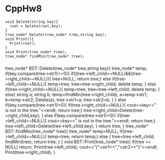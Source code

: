 # CppHw8

    void Delete(string key){
      root = Delete(root,key);
    }
    tree_node* Delete(tree_node* tree,string key);
    void Print(){
      Print(root);
    }
    void Print(tree_node* tree);
    tree_node* findMin(tree_node* tree);



###
tree_node* BST::Delete(tree_node* tree,string key){
  tree_node* temp;
  if(key.compare(tree->str1)==0){
    if((tree->left_child==NULL)&&(tree->right_child==NULL)){
      tree=NULL;
      return tree;}
    else if(tree->left_child==NULL){
      temp=tree;
      tree=tree->right_child;
      delete temp;
    }
    else if(tree->right_child==NULL){
      temp=tree;
      tree=tree->left_child;
      delete temp;
    }
    else{
      string a;
      string b;
      temp=findMin(tree->right_child);
      a=temp->str1;
      b=temp->str2;
      Delete(a);
      tree->str1=a;
      tree->str2=b;
    }
  }
  else if(key.compare(tree->str1)>0){
    if(tree->right_child==NULL){
      cout<<key<<" is not in the tree."<<endl;
      return tree;}
    tree->right_child=Delete(tree->right_child,key);
    }
  else if(key.compare(tree->str1)<0){
    if(tree->left_child==NULL){
      cout<<key<<" is not in the tree."<<endl;
      return tree;}
    tree->left_child=Delete(tree->left_child,key);
    }
  return tree;
}
tree_node* BST::findMin(tree_node* tree){
  tree_node* temp=NULL;
  if(tree->left_child==NULL){
    temp=tree;
    return temp;}
  else {
    tree=tree->left_child;
    findMin(tree);
    return tree;
  }
}
void BST::Print(tree_node* tree){
  if(tree == NULL)
    return;
  Print(tree->left_child);
  cout<<"("<<tree->str1<<","<<tree->str2<<")"<<endl;
  Print(tree->right_child);
}
